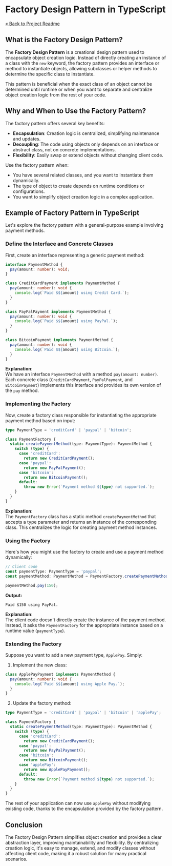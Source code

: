 # Factory Design Pattern in TypeScript

[« Back to Project Readme](https://github.com/adamrichardturner/design-patterns/blob/main/README.md)

## What is the Factory Design Pattern?

The **Factory Design Pattern** is a creational design pattern used to encapsulate object creation logic. Instead of directly creating an instance of a class with the `new` keyword, the factory pattern provides an interface or method to instantiate objects, allowing subclasses or helper methods to determine the specific class to instantiate.

This pattern is beneficial when the exact class of an object cannot be determined until runtime or when you want to separate and centralize object creation logic from the rest of your code.

## Why and When to Use the Factory Pattern?

The factory pattern offers several key benefits:

- **Encapsulation**: Creation logic is centralized, simplifying maintenance and updates.
- **Decoupling**: The code using objects only depends on an interface or abstract class, not on concrete implementations.
- **Flexibility**: Easily swap or extend objects without changing client code.

Use the factory pattern when:

- You have several related classes, and you want to instantiate them dynamically.
- The type of object to create depends on runtime conditions or configurations.
- You want to simplify object creation logic in a complex application.

## Example of Factory Pattern in TypeScript

Let's explore the factory pattern with a general-purpose example involving payment methods.

### Define the Interface and Concrete Classes

First, create an interface representing a generic payment method:

```typescript
interface PaymentMethod {
  pay(amount: number): void;
}

class CreditCardPayment implements PaymentMethod {
  pay(amount: number): void {
    console.log(`Paid $${amount} using Credit Card.`);
  }
}

class PayPalPayment implements PaymentMethod {
  pay(amount: number): void {
    console.log(`Paid $${amount} using PayPal.`);
  }
}

class BitcoinPayment implements PaymentMethod {
  pay(amount: number): void {
    console.log(`Paid $${amount} using Bitcoin.`);
  }
}
```

**Explanation**:  
We have an interface `PaymentMethod` with a method `pay(amount: number)`. Each concrete class (`CreditCardPayment`, `PayPalPayment`, and `BitcoinPayment`) implements this interface and provides its own version of the `pay` method.

### Implementing the Factory

Now, create a factory class responsible for instantiating the appropriate payment method based on input:

```typescript
type PaymentType = 'creditCard' | 'paypal' | 'bitcoin';

class PaymentFactory {
  static createPaymentMethod(type: PaymentType): PaymentMethod {
    switch (type) {
      case 'creditCard':
        return new CreditCardPayment();
      case 'paypal':
        return new PayPalPayment();
      case 'bitcoin':
        return new BitcoinPayment();
      default:
        throw new Error(`Payment method ${type} not supported.`);
    }
  }
}
```

**Explanation**:  
The `PaymentFactory` class has a static method `createPaymentMethod` that accepts a type parameter and returns an instance of the corresponding class. This centralizes the logic for creating payment method instances.

### Using the Factory

Here's how you might use the factory to create and use a payment method dynamically:

```typescript
// Client code
const paymentType: PaymentType = 'paypal';
const paymentMethod: PaymentMethod = PaymentFactory.createPaymentMethod(paymentType);

paymentMethod.pay(150);
```

**Output:**
```
Paid $150 using PayPal.
```

**Explanation**:  
The client code doesn't directly create the instance of the payment method. Instead, it asks the `PaymentFactory` for the appropriate instance based on a runtime value (`paymentType`).

### Extending the Factory

Suppose you want to add a new payment type, `ApplePay`. Simply:

1. Implement the new class:

```typescript
class ApplePayPayment implements PaymentMethod {
  pay(amount: number): void {
    console.log(`Paid $${amount} using Apple Pay.`);
  }
}
```

2. Update the factory method:

```typescript
type PaymentType = 'creditCard' | 'paypal' | 'bitcoin' | 'applePay';

class PaymentFactory {
  static createPaymentMethod(type: PaymentType): PaymentMethod {
    switch (type) {
      case 'creditCard':
        return new CreditCardPayment();
      case 'paypal':
        return new PayPalPayment();
      case 'bitcoin':
        return new BitcoinPayment();
      case 'applePay':
        return new ApplePayPayment();
      default:
        throw new Error(`Payment method ${type} not supported.`);
    }
  }
}
```

The rest of your application can now use `applePay` without modifying existing code, thanks to the encapsulation provided by the factory pattern.

## Conclusion

The Factory Design Pattern simplifies object creation and provides a clear abstraction layer, improving maintainability and flexibility. By centralizing creation logic, it's easy to manage, extend, and modify classes without affecting client code, making it a robust solution for many practical scenarios.

